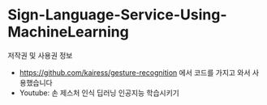 # Sign-Language-Service-Using-MachineLearning
저작권 및 사용권 정보
- https://github.com/kairess/gesture-recognition 에서 코드를 가지고 와서 사용했습니다
- Youtube: 손 제스처 인식 딥러닝 인공지능 학습시키기
